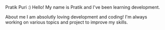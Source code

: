 Pratik Puri :)
Hello! My name is Pratik and I've been learning development.

About me
I am absolutly loving development and coding! I'm always working on various topics and project to improve my skills.
